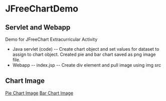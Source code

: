 # JFreeChartDemo
## Servlet and Webapp
Demo for JFreeChart Extracurricular Activity 
* Java servlet (code) -- Create chart object and set values for dataset to assign to chart object. 
Created pie and bar chart saved as png image file.
* Webapp -- index.jsp -- Create div element and pull image using img src

## Chart Image
[Pie Chart Image](/ChartImage/DoChart.png)
[Bar Chart Image](/ChartImage/barchart.png)